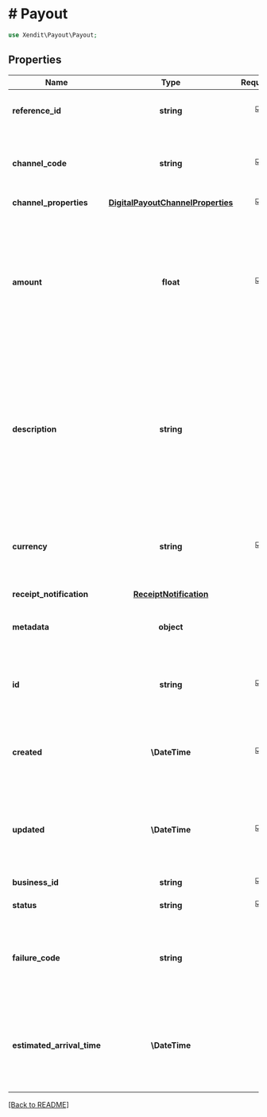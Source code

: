 # # Payout


```php
use Xendit\Payout\Payout;
```

## Properties

| Name | Type | Required | Description | Examples |
|------------|:-------------:|:-------------:|-------------|:-------------:|
| **reference_id** | **string** | ☑️ | A client defined payout identifier | DISB-001 |
| **channel_code** | **string** | ☑️ | Channel code of selected destination bank or e-wallet | PH_BDO |
| **channel_properties** | [**DigitalPayoutChannelProperties**](DigitalPayoutChannelProperties.md) | ☑️ |  | null |
| **amount** | **float** | ☑️ | Amount to be sent to the destination account and should be a multiple of the minimum increment for the selected channel | 15000.05 |
| **description** | **string** |  | Description to send with the payout, the recipient may see this e.g., in their bank statement (if supported) or in email receipts we send on your behalf | Cashback 2020 |
| **currency** | **string** | ☑️ | Currency of the destination channel using ISO-4217 currency code | PHP |
| **receipt_notification** | [**ReceiptNotification**](ReceiptNotification.md) |  |  | null |
| **metadata** | **object** |  | Object of additional information you may use | {&quot;external_party&quot;:&quot;xendit&quot;} |
| **id** | **string** | ☑️ | Xendit-generated unique identifier for each payout | disb_4203234e-48f5-11eb-b378-0242ac130002 |
| **created** | **\DateTime** | ☑️ | The time payout was created on Xendit&#39;s system, in ISO 8601 format | 2019-11-01T12:34:56.007Z |
| **updated** | **\DateTime** | ☑️ | The time payout was last updated on Xendit&#39;s system, in ISO 8601 format | 2019-11-01T12:34:56.007Z |
| **business_id** | **string** | ☑️ | Xendit Business ID | 4203234e-48f5-11eb-b378-0242ac130002 |
| **status** | **string** | ☑️ | Status of payout | ACCEPTED |
| **failure_code** | **string** |  | If the Payout failed, we include a failure code for more details on the failure. | null |
| **estimated_arrival_time** | **\DateTime** |  | Our estimated time on to when your payout is reflected to the destination account | null |


[[Back to README]](../../README.md)
